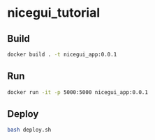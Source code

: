 # nicegui_tutorial


## Build

```bash
docker build . -t nicegui_app:0.0.1
```

## Run

```bash
docker run -it -p 5000:5000 nicegui_app:0.0.1
```

## Deploy

```bash
bash deploy.sh
```